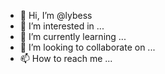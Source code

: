 - 👋 Hi, I’m @lybess
- 👀 I’m interested in ...
- 🌱 I’m currently learning ...
- 💞️ I’m looking to collaborate on ...
- 📫 How to reach me ...

<!---
lybess/lybess is a ✨ special ✨ repository because its `README.md` (this file) appears on your GitHub profile.
You can click the Preview link to take a look at your changes.
--->
